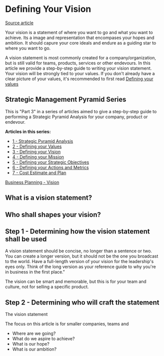 # Defining Your Vision

[Source article](https://www.businessnewsdaily.com/3882-vision-statement.html)


Your vision is a statement of where you want to go and what you want to achieve. Its a image and representation that encompases your hopes and ambition. It should capure your core ideals and endure as a guiding star to where you want to go.  

A vision statement is most commonly created for a company/organization, but is still valid for teams, products, services or other endevours. In this article we provide a step-by-step guide to writing your vision statement. Your vision will be strongly tied to your values. If you don't already have a clear picture of your values, it's recommended to first read [Defining your values]()

## Strategic Management Pyramid Series
This is "Part 3" in a series of articles aimed to give a step-by-step guide to performing a Strategic Pyramid Analysis for your company, product or endevour.

**Articles in this series:**

* [1 - Strategic Pyramid Analysis]()
* [2 - Defining your Values]()
* [3 - Defining your Vision]()
* [4 - Defining your Mission]()
* [5 - Defining your Strategic Objectives]()
* [6 - Defining your Actions and Metrics]()
* [7 - Cost Estimate and Plan]()


[Business Planning - Vision](https://www.business.qld.gov.au/starting-business/planning/business-planning/vision)

## What is a vision statement?

## Who shall shapes your vision?



## Step 1 - Determining how the vision statement shall be used
A vision statement should be concise, no longer than a sentence or two. You can create a longer version, but it should not be the one you broadcast to the world. Have a full-length version of your vision for the leadership's eyes only. Think of the long version as your reference guide to why you're in business in the first place."

The vision can be smart and memorable, but this is for your team and culture, not for selling a specific product.

## Step 2 - Determining who will craft the statement
The vision statement 


The focus on this article is for smaller companies, teams and


* Where are we going?
* What do we aspire to achieve?
* What is our hope?
* What is our ambition?



